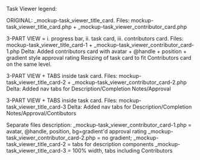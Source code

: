 Task Viewer legend:

ORIGINAL: _mockup-task_viewer_title_card.
Files: mockup-task_viewer_title_card.php + _mockup-task_viewer_contributor_card.php

3-PART VIEW = i. progress bar, ii. task card, iii. contributors card.
Files:	mockup-task_viewer_title_card-1 + _mockup-task_viewer_contributor_card-1.php
Delta:  Added contributors card with avatar + @handle + position + gradient style approval rating
		Resizing of task card to fit Contributors card on the same level.

3-PART VIEW + TABS inside task card.
Files: mockup-task_viewer_title_card-2 + _mockup-task_viewer_contributor_card-2.php
Delta: Added nav tabs for Description/Completion Notes/Approval

3-PART VIEW + TABS inside task card.
Files: mockup-task_viewer_title_card-3 
Delta: Added nav tabs for Description/Completion Notes/Approval/Contibutors



Separate files description:
_mockup-task_viewer_contributor_card-1.php = avatar, @handle, position, bg=gradient'd approval rating
_mockup-task_viewer_contributor_card-2.php = no gradient;
_mockup-task_viewer_title_card-2 		   = tabs for description components
_mockup-task_viewer_title_card-3 		   = 100% width, tabs including Contributors